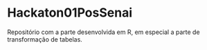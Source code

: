 # Hackaton01PosSenai

Repositório com a parte desenvolvida em R, em especial a parte de transformação de tabelas.